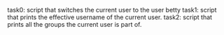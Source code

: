 task0: script that switches the current user to the user betty
task1: script that prints the effective username of the current user.
task2: script that prints all the groups the current user is part of.
